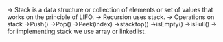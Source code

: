 -> Stack is a data structure or collection of elements or set of values that works on the principle of LIFO.
-> Recursion uses stack.
-> Operations on stack
   ->Push()
   ->Pop()
   ->Peek(index)
   ->stacktop()
   ->isEmpty()
   ->isFull()
 -> for implementing stack we use array or linkedlist.
